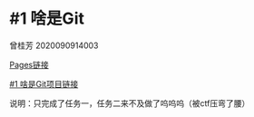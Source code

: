 #  #1 啥是Git

曾桂芳 2020090914003

[Pages链接](https://gwyneth-zgf.github.io/)

[#1 啥是Git项目链接](https://github.com/gwyneth-zgf/Jotang-1-Git)

说明：只完成了任务一，任务二来不及做了呜呜呜（被ctf压弯了腰）

